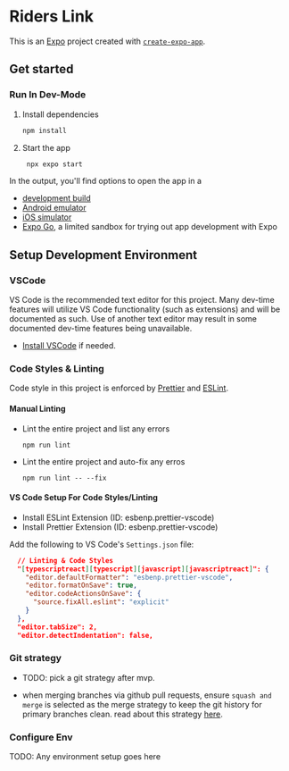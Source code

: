 # Riders Link

This is an [Expo](https://expo.dev) project created with [`create-expo-app`](https://www.npmjs.com/package/create-expo-app).

## Get started

### Run In Dev-Mode

1. Install dependencies

   ```bash
   npm install
   ```

2. Start the app

   ```bash
    npx expo start
   ```

In the output, you'll find options to open the app in a

- [development build](https://docs.expo.dev/develop/development-builds/introduction/)
- [Android emulator](https://docs.expo.dev/workflow/android-studio-emulator/)
- [iOS simulator](https://docs.expo.dev/workflow/ios-simulator/)
- [Expo Go](https://expo.dev/go), a limited sandbox for trying out app development with Expo

## Setup Development Environment

### VSCode

VS Code is the recommended text editor for this project.
Many dev-time features will utilize VS Code functionality (such as extensions) and will be documented as such. 
Use of another text editor may result in some documented dev-time features being unavailable.

-  [Install VSCode](https://code.visualstudio.com) if needed.

### Code Styles & Linting

Code style in this project is enforced by [Prettier](./.prettierrc) and [ESLint](./.eslintrc.js).

#### Manual Linting

- Lint the entire project and list any errors

  ```
  npm run lint
  ```

- Lint the entire project and auto-fix any erros

  ```
  npm run lint -- --fix
  ```

#### VS Code Setup For Code Styles/Linting

- Install ESLint Extension (ID: esbenp.prettier-vscode)
- Install Prettier Extension (ID: esbenp.prettier-vscode)

Add the following to VS Code's `Settings.json` file:
```json
  // Linting & Code Styles
  "[typescriptreact][typescript][javascript][javascriptreact]": {
    "editor.defaultFormatter": "esbenp.prettier-vscode",
    "editor.formatOnSave": true,
    "editor.codeActionsOnSave": {
      "source.fixAll.eslint": "explicit"
    }
  },
  "editor.tabSize": 2,
  "editor.detectIndentation": false,
```

### Git strategy

* TODO: pick a git strategy after mvp.

* when merging branches via github pull requests, ensure `squash and merge` is selected as the merge strategy to keep the git history for primary branches clean. read about this strategy [here](https://docs.github.com/en/pull-requests/collaborating-with-pull-requests/incorporating-changes-from-a-pull-request/about-pull-request-merges#squash-and-merge-your-commits).

### Configure Env

TODO: Any environment setup goes here